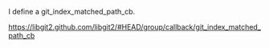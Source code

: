 I define a git_index_matched_path_cb.

https://libgit2.github.com/libgit2/#HEAD/group/callback/git_index_matched_path_cb